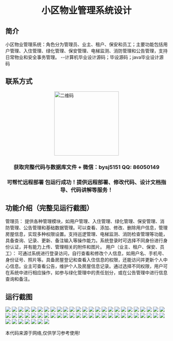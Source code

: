 <p><h1 align="center">小区物业管理系统设计</h1></p>

## 简介
小区物业管理系统：角色分为管理员、业主、租户、保安和员工；主要功能包括用户管理、入住管理、绿化管理、保安管理、电梯监测、消防管理和公告管理，支持日常物业和安全事务管理。    --计算机毕业设计源码；毕设源码；java毕业设计源码


## 联系方式
<img src="https://bs-1329754181.cos.ap-shanghai.myqcloud.com/wx.jpg" alt="二维码" style="display: block; margin: 0 auto;" width="200px">
<p><h3 align="center">获取完整代码与数据库文件 + 微信：bysj5151 QQ: 86050149</h3></p>
<p><h3 align="center">可帮忙远程部署 包运行成功！提供远程部署、修改代码、设计文档指导、代码讲解等服务！</h3></p>

## 功能介绍（完整见运行截图）
管理员： 提供各种管理模块，如用户管理、入住管理、绿化管理、保安管理、消防管理、公告管理和基础数据管理。可以查看、添加、修改、删除用户信息，管理房屋信息，实现多种权限设置。支持巡逻管理、电梯监测、消防检查管理等功能，具备查询、记录、更新、备注输入等操作能力。系统登录时可选择不同身份进行身份认证，并有能力上传、管理相关的附件和图片。 用户（业主、租户、保安、员工）： 可通过系统进行登录访问，自行查看和修改个人信息，如用户名、手机号、身份证号、照片等。具备房屋登记和查看入住信息的权限，还能访问并更新个人中心信息。业主可查看公告，维护个人及房屋信息记录。通过选择不同权限，用户可在系统中进行相应操作，如参与绿化管理中的责任划分，或在公告管理中进行信息查询和备注。


## 运行截图
![](https://bs-1329754181.cos.ap-shanghai.myqcloud.com/ssm/CommunityPropertyManagementSystem2/img/001.jpg)
![](https://bs-1329754181.cos.ap-shanghai.myqcloud.com/ssm/CommunityPropertyManagementSystem2/img/002.jpg)
![](https://bs-1329754181.cos.ap-shanghai.myqcloud.com/ssm/CommunityPropertyManagementSystem2/img/003.jpg)
![](https://bs-1329754181.cos.ap-shanghai.myqcloud.com/ssm/CommunityPropertyManagementSystem2/img/004.jpg)
![](https://bs-1329754181.cos.ap-shanghai.myqcloud.com/ssm/CommunityPropertyManagementSystem2/img/005.jpg)
![](https://bs-1329754181.cos.ap-shanghai.myqcloud.com/ssm/CommunityPropertyManagementSystem2/img/006.jpg)
![](https://bs-1329754181.cos.ap-shanghai.myqcloud.com/ssm/CommunityPropertyManagementSystem2/img/007.jpg)
![](https://bs-1329754181.cos.ap-shanghai.myqcloud.com/ssm/CommunityPropertyManagementSystem2/img/008.jpg)
![](https://bs-1329754181.cos.ap-shanghai.myqcloud.com/ssm/CommunityPropertyManagementSystem2/img/009.jpg)
![](https://bs-1329754181.cos.ap-shanghai.myqcloud.com/ssm/CommunityPropertyManagementSystem2/img/010.jpg)
![](https://bs-1329754181.cos.ap-shanghai.myqcloud.com/ssm/CommunityPropertyManagementSystem2/img/011.jpg)
![](https://bs-1329754181.cos.ap-shanghai.myqcloud.com/ssm/CommunityPropertyManagementSystem2/img/012.jpg)
![](https://bs-1329754181.cos.ap-shanghai.myqcloud.com/ssm/CommunityPropertyManagementSystem2/img/013.jpg)
![](https://bs-1329754181.cos.ap-shanghai.myqcloud.com/ssm/CommunityPropertyManagementSystem2/img/014.jpg)
![](https://bs-1329754181.cos.ap-shanghai.myqcloud.com/ssm/CommunityPropertyManagementSystem2/img/015.jpg)
![](https://bs-1329754181.cos.ap-shanghai.myqcloud.com/ssm/CommunityPropertyManagementSystem2/img/016.jpg)
![](https://bs-1329754181.cos.ap-shanghai.myqcloud.com/ssm/CommunityPropertyManagementSystem2/img/017.jpg)
![](https://bs-1329754181.cos.ap-shanghai.myqcloud.com/ssm/CommunityPropertyManagementSystem2/img/018.jpg)
![](https://bs-1329754181.cos.ap-shanghai.myqcloud.com/ssm/CommunityPropertyManagementSystem2/img/019.jpg)
![](https://bs-1329754181.cos.ap-shanghai.myqcloud.com/ssm/CommunityPropertyManagementSystem2/img/020.jpg)
![](https://bs-1329754181.cos.ap-shanghai.myqcloud.com/ssm/CommunityPropertyManagementSystem2/img/021.jpg)
![](https://bs-1329754181.cos.ap-shanghai.myqcloud.com/ssm/CommunityPropertyManagementSystem2/img/022.jpg)
![](https://bs-1329754181.cos.ap-shanghai.myqcloud.com/ssm/CommunityPropertyManagementSystem2/img/023.jpg)
![](https://bs-1329754181.cos.ap-shanghai.myqcloud.com/ssm/CommunityPropertyManagementSystem2/img/024.jpg)
![](https://bs-1329754181.cos.ap-shanghai.myqcloud.com/ssm/CommunityPropertyManagementSystem2/img/025.jpg)
![](https://bs-1329754181.cos.ap-shanghai.myqcloud.com/ssm/CommunityPropertyManagementSystem2/img/026.jpg)
![](https://bs-1329754181.cos.ap-shanghai.myqcloud.com/ssm/CommunityPropertyManagementSystem2/img/027.jpg)
![](https://bs-1329754181.cos.ap-shanghai.myqcloud.com/ssm/CommunityPropertyManagementSystem2/img/028.jpg)
![](https://bs-1329754181.cos.ap-shanghai.myqcloud.com/ssm/CommunityPropertyManagementSystem2/img/029.jpg)
![](https://bs-1329754181.cos.ap-shanghai.myqcloud.com/ssm/CommunityPropertyManagementSystem2/img/030.jpg)
![](https://bs-1329754181.cos.ap-shanghai.myqcloud.com/ssm/CommunityPropertyManagementSystem2/img/031.jpg)
![](https://bs-1329754181.cos.ap-shanghai.myqcloud.com/ssm/CommunityPropertyManagementSystem2/img/032.jpg)
![](https://bs-1329754181.cos.ap-shanghai.myqcloud.com/ssm/CommunityPropertyManagementSystem2/img/033.jpg)
![](https://bs-1329754181.cos.ap-shanghai.myqcloud.com/ssm/CommunityPropertyManagementSystem2/img/034.jpg)
![](https://bs-1329754181.cos.ap-shanghai.myqcloud.com/ssm/CommunityPropertyManagementSystem2/img/035.jpg)
![](https://bs-1329754181.cos.ap-shanghai.myqcloud.com/ssm/CommunityPropertyManagementSystem2/img/036.jpg)
![](https://bs-1329754181.cos.ap-shanghai.myqcloud.com/ssm/CommunityPropertyManagementSystem2/img/037.jpg)
![](https://bs-1329754181.cos.ap-shanghai.myqcloud.com/ssm/CommunityPropertyManagementSystem2/img/038.jpg)
![](https://bs-1329754181.cos.ap-shanghai.myqcloud.com/ssm/CommunityPropertyManagementSystem2/img/039.jpg)
![](https://bs-1329754181.cos.ap-shanghai.myqcloud.com/ssm/CommunityPropertyManagementSystem2/img/040.jpg)
![](https://bs-1329754181.cos.ap-shanghai.myqcloud.com/ssm/CommunityPropertyManagementSystem2/img/041.jpg)
![](https://bs-1329754181.cos.ap-shanghai.myqcloud.com/ssm/CommunityPropertyManagementSystem2/img/042.jpg)
![](https://bs-1329754181.cos.ap-shanghai.myqcloud.com/ssm/CommunityPropertyManagementSystem2/img/043.jpg)
![](https://bs-1329754181.cos.ap-shanghai.myqcloud.com/ssm/CommunityPropertyManagementSystem2/img/044.jpg)
![](https://bs-1329754181.cos.ap-shanghai.myqcloud.com/ssm/CommunityPropertyManagementSystem2/img/045.jpg)
![](https://bs-1329754181.cos.ap-shanghai.myqcloud.com/ssm/CommunityPropertyManagementSystem2/img/046.jpg)
![](https://bs-1329754181.cos.ap-shanghai.myqcloud.com/ssm/CommunityPropertyManagementSystem2/img/047.jpg)
![](https://bs-1329754181.cos.ap-shanghai.myqcloud.com/ssm/CommunityPropertyManagementSystem2/img/048.jpg)
![](https://bs-1329754181.cos.ap-shanghai.myqcloud.com/ssm/CommunityPropertyManagementSystem2/img/049.jpg)
![](https://bs-1329754181.cos.ap-shanghai.myqcloud.com/ssm/CommunityPropertyManagementSystem2/img/050.jpg)
![](https://bs-1329754181.cos.ap-shanghai.myqcloud.com/ssm/CommunityPropertyManagementSystem2/img/051.jpg)
![](https://bs-1329754181.cos.ap-shanghai.myqcloud.com/ssm/CommunityPropertyManagementSystem2/img/052.jpg)
![](https://bs-1329754181.cos.ap-shanghai.myqcloud.com/ssm/CommunityPropertyManagementSystem2/img/053.jpg)
![](https://bs-1329754181.cos.ap-shanghai.myqcloud.com/ssm/CommunityPropertyManagementSystem2/img/054.jpg)
![](https://bs-1329754181.cos.ap-shanghai.myqcloud.com/ssm/CommunityPropertyManagementSystem2/img/055.jpg)
![](https://bs-1329754181.cos.ap-shanghai.myqcloud.com/ssm/CommunityPropertyManagementSystem2/img/056.jpg)
![](https://bs-1329754181.cos.ap-shanghai.myqcloud.com/ssm/CommunityPropertyManagementSystem2/img/057.jpg)

<p>本代码来源于网络,仅供学习参考使用!</p>
